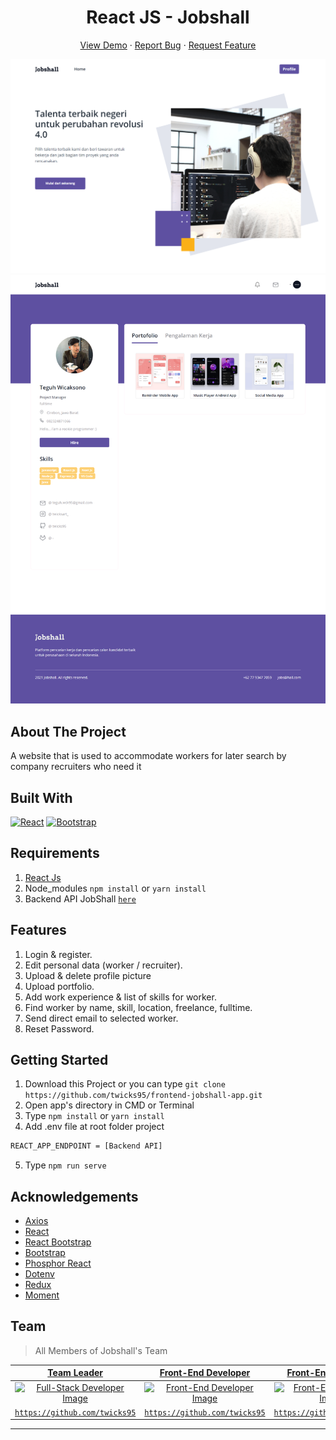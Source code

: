 ﻿<h1 align='center'>React JS - Jobshall </h1>
  <p align="center">
    <a href="https://jobshall.netlify.app">View Demo</a>
    ·
    <a href="https://github.com/twicks95/frontend-jobshall-app/issues">Report Bug</a>
    ·
    <a href="https://github.com/twicks95/frontend-jobshall-app/pulls">Request Feature</a>
  </p>

![Image Banner](public/landing.png)
![Image Banner](public/worker-profile.png)

## About The Project

A website that is used to accommodate workers for later search by company recruiters who need it

## Built With

[![React](https://img.shields.io/badge/React-v17.0.2-blue)](https://github.com/facebook/react)
[![Bootstrap](https://img.shields.io/badge/Bootstrap-v4.6.x-blue)](https://github.com/react-bootstrap/react-bootstrap)

## Requirements

1. <a href="https://reactjs.org/docs/getting-started.html">React Js</a>
2. Node_modules `npm install` or `yarn install`
3. Backend API JobShall [`here`](https://github.com/twicks95/backend-jobshall-app.git)

## Features

1. Login & register.
2. Edit personal data (worker / recruiter).
3. Upload & delete profile picture
4. Upload portfolio.
5. Add work experience & list of skills for worker.
6. Find worker by name, skill, location, freelance, fulltime.
7. Send direct email to selected worker.
8. Reset Password.

## Getting Started

1. Download this Project or you can type `git clone https://github.com/twicks95/frontend-jobshall-app.git`
2. Open app's directory in CMD or Terminal
3. Type `npm install` or `yarn install`
4. Add .env file at root folder project

```sh
REACT_APP_ENDPOINT = [Backend API]
```

5. Type `npm run serve`

## Acknowledgements

- [Axios](https://www.npmjs.com/package/axios)
- [React](https://reactjs.org/)
- [React Bootstrap](https://react-bootstrap.github.io/)
- [Bootstrap](https://www.npmjs.com/package/bootstrap)
- [Phosphor React](https://www.npmjs.com/package/phosphor-react)
- [Dotenv](https://www.npmjs.com/package/dotenv)
- [Redux](https://www.npmjs.com/package/redux)
- [Moment](https://www.npmjs.com/package/moment)

## Team

> All Members of Jobshall's Team

|                                  <a href="#" target="_blank">**Team Leader**</a>                                   |                              <a href="#" target="_blank">**Front-End Developer**</a>                              |                                                      <a href="#" target="_blank">**Front-End Developer**</a>                                                      |                               <a href="#" target="_blank">**Back-End Developer**</a>                               |                                <a href="#" target="_blank">**Back-End Developer**</a>                                |
| :----------------------------------------------------------------------------------------------------------------: | :---------------------------------------------------------------------------------------------------------------: | :---------------------------------------------------------------------------------------------------------------------------------------------------------------: | :----------------------------------------------------------------------------------------------------------------: | :------------------------------------------------------------------------------------------------------------------: |
| [![Full-Stack Developer Image](https://avatars.githubusercontent.com/u/38081631?v=4)](https://github.com/twicks95) | [![Front-End Developer Image](https://avatars.githubusercontent.com/u/38081631?v=4)](https://github.com/twicks95) | [![Front-End Developer Image](https://avatars.githubusercontent.com/u/67232524?s=400&u=074ea4d9ba2705d2192a9cb5aca98ffc8824f1b8&v=4)](https://github.com/doyzfin) | [![Back-End Developer Image](https://avatars.githubusercontent.com/u/72638066?v=4)](https://github.com/rifqiziyad) | [![Back-End Developer Image](https://avatars.githubusercontent.com/u/33473475?v=4)](https://github.com/rickyganteng) |
|              <a href="https://github.com/Bagusth15" target="_blank">`https://github.com/twicks95`</a>              |        <a href="https://github.com/link_github_frontend" target="_blank">`https://github.com/twicks95`</a>        |                                <a href="https://github.com/link_github_frontend" target="_blank">`https://github.com/doyzfin`</a>                                 |        <a href="https://github.com/link_github_backend" target="_blank">`https://github.com/rifqiziyad`</a>        |        <a href="https://github.com/link_github_backend" target="_blank">`https://github.com/rickyganteng`</a>        |

---
